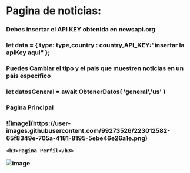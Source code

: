 <h1>Pagina de noticias: </h1>

<h3>Debes insertar el API KEY obtenida en newsapi.org<h3>

let data =  { type: type,country : country,API_KEY:"insertar la apiKey aqui" };
  
  
<h3> Puedes Cambiar el tipo y el pais que muestren noticias en un país específico <h3>
  
  <p> let datosGeneral =  await ObtenerDatos( 'general','us'  ) </p>
  
  <h3>Pagina Principal<h3>
  ![image](https://user-images.githubusercontent.com/99273526/223012582-65f8349e-705a-4181-8195-5ebe46e26a1e.png)
    
    
    <h3>Pagina Perfil</h3>
![image](https://user-images.githubusercontent.com/99273526/223012759-15b0bdd8-7728-4f17-bae6-7b14c28b679e.png)





